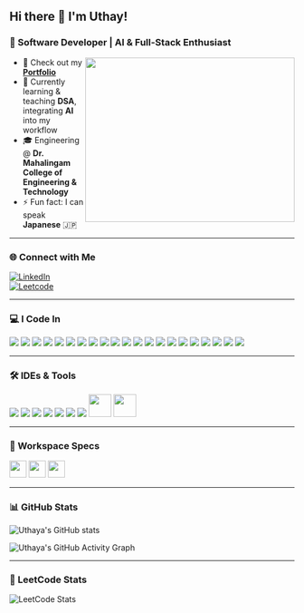 ## Hi there 👋 I'm Uthay!

### 🚀 Software Developer | AI & Full-Stack Enthusiast  
<img align="right" width="370" height="290" src="https://i.pinimg.com/originals/47/f0/34/47f0342cec72b800463bf003eac1257e.gif">

- 🔭 Check out my [**Portfolio**](https://uthaya001.github.io/Veluchamy_portfolio/)  
- 🌱 Currently learning & teaching **DSA**, integrating **AI** into my workflow  
- 🎓 Engineering @ **Dr. Mahalingam College of Engineering & Technology**  
- ⚡ Fun fact: I can speak **Japanese** 🇯🇵  

---

### 🌐 Connect with Me

[![LinkedIn](https://img.shields.io/badge/LinkedIn-UthayaKumarV-0077B5?style=for-the-badge&logo=linkedin&logoColor=white)](https://www.linkedin.com/in/uthaya-kumar-v-43a799275/)  
[![Leetcode](https://img.shields.io/badge/Leetcode-Techie_Uthay-orange?style=for-the-badge&logo=leetcode&logoColor=white)](https://leetcode.com/Techie_Uthay/)

---

### 💻 I Code In

<div align="left">
  <img src="https://img.icons8.com/color/48/java-coffee-cup-logo.png"/>
  <img src="https://img.icons8.com/color/48/python.png"/>
  <img src="https://img.icons8.com/color/48/c-programming.png"/>
  <img src="https://img.icons8.com/color/48/html-5.png"/>
  <img src="https://img.icons8.com/color/48/css3.png"/>
  <img src="https://img.icons8.com/color/48/sass.png"/>
  <img src="https://img.icons8.com/color/48/bootstrap.png"/>
  <img src="https://img.icons8.com/fluency/48/vuejs.png"/>
  <img src="https://img.icons8.com/color/48/nextjs.png"/>
  <img src="https://img.icons8.com/color/48/javascript.png"/>
  <img src="https://img.icons8.com/color/48/tensorflow.png"/>
  <img src="https://img.icons8.com/color/48/amazon-web-services.png"/>
  <img src="https://img.icons8.com/fluent/48/arduino.png"/>
  <img src="https://img.icons8.com/color/48/react-native.png"/>
  <img src="https://img.icons8.com/color/48/google-firebase-console.png"/>
  <img src="https://img.icons8.com/color/48/mysql-logo.png"/>
  <img src="https://img.icons8.com/color/48/mongodb.png"/>
  <img src="https://img.icons8.com/color/48/nodejs.png"/>
  <img src="https://img.icons8.com/color/48/spring-logo.png"/>
  <img src="https://img.icons8.com/fluency/48/handlebar-mustache.png"/>
  <img src="https://img.icons8.com/color/48/graphql.png"/>
</div>

---

### 🛠️ IDEs & Tools

<div align="left">
  <img src="https://img.icons8.com/color/48/intellij-idea.png"/>
  <img src="https://img.icons8.com/color/48/visual-studio-code-2019.png"/>
  <img src="https://img.icons8.com/color/48/pycharm.png"/>
  <img src="https://img.icons8.com/color/48/git.png"/>
  <img src="https://img.icons8.com/dusk/64/anaconda.png"/>
  <img src="https://img.icons8.com/officel/48/java-eclipse.png"/>
  <img src="https://img.icons8.com/color/48/notion--v1.png"/>
  <img height="40" src="https://img.shields.io/badge/Netlify-00C7B7?style=for-the-badge&logo=netlify&logoColor=white"/>
  <img height="40" src="https://img.shields.io/badge/Adobe%20XD-FF61F6?style=for-the-badge&logo=Adobe%20XD&logoColor=white"/>
</div>

---

### 🧠 Workspace Specs

<img height="30" src="https://img.shields.io/badge/Macbook-Pro_M1-ED1C24?style=for-the-badge&logo=apple&logoColor=white"/>
<img height="30" src="https://img.shields.io/badge/NVIDIA-GTX1650-76B900?style=for-the-badge&logo=nvidia&logoColor=white"/>
<img height="30" src="https://img.shields.io/badge/AMD-Ryzen_5_4600H-ED1C24?style=for-the-badge&logo=amd&logoColor=white"/>

---

### 📊 GitHub Stats

![Uthaya's GitHub stats](https://github-readme-stats.vercel.app/api?username=Uthaya001&theme=dark&show_icons=true&hide=issues)

![Uthaya's GitHub Activity Graph](https://github-readme-activity-graph.vercel.app/graph?username=Uthaya001&bg_color=000000&color=ffffff&line=4dff00&point=ffffff&area=true&hide_border=true)

---

### 🧩 LeetCode Stats

![LeetCode Stats](https://leetcard.jacoblin.cool/Techie_Uthay?theme=dark&font=BioRhyme)
